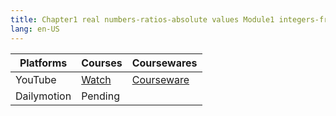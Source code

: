 ```yaml
---
title: Chapter1 real numbers-ratios-absolute values Module1 integers-fractions and decimals
lang: en-US
---
```


| Platforms | Courses                                                                                      | Coursewares                                                       |
|-----------|----------------------------------------------------------------------------------------------|-------------------------------------------------------------------|
| YouTube   | [Watch](https://www.youtube.com/watch?v=iTCfb46rt90&list=PLm0MFkgiW1JgKq1kku2WxmrElFbDl7p_s) | [Courseware](../../public/math/Core%20courses/pdf/Courseware.pdf) |
| Dailymotion  | Pending                                                                                      |                                                                   |
